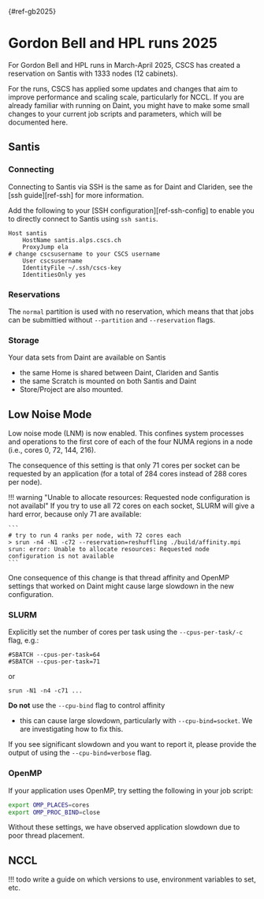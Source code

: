 [](){#ref-gb2025}
# Gordon Bell and HPL runs 2025

For Gordon Bell and HPL runs in March-April 2025, CSCS has created a reservation on Santis with 1333 nodes (12 cabinets).

For the runs, CSCS has applied some updates and changes that aim to improve performance and scaling scale, particularly for NCCL.
If you are already familiar with running on Daint, you might have to make some small changes to your current job scripts and parameters, which will be documented here.

## Santis

### Connecting

Connecting to Santis via SSH is the same as for Daint and Clariden, see the [ssh guide][ref-ssh] for more information.

Add the following to your [SSH configuration][ref-ssh-config] to enable you to directly connect to Santis using `ssh santis`.
```
Host santis
    HostName santis.alps.cscs.ch
    ProxyJump ela
# change cscsusername to your CSCS username
    User cscsusername
    IdentityFile ~/.ssh/cscs-key
    IdentitiesOnly yes
```

### Reservations

The `normal` partition is used with no reservation, which means that that jobs can be submittied without `--partition` and `--reservation` flags.

### Storage

Your data sets from Daint are available on Santis

* the same Home is shared between Daint, Clariden and Santis
* the same Scratch is mounted on both Santis and Daint
* Store/Project are also mounted.

## Low Noise Mode

Low noise mode (LNM) is now enabled.
This confines system processes and operations to the first core of each of the four NUMA regions in a node (i.e., cores 0, 72, 144, 216).

The consequence of this setting is that only 71 cores per socket can be requested by an application (for a total of 284 cores instead of 288 cores per node).

!!! warning "Unable to allocate resources: Requested node configuration is not availabl"
    If you try to use all 72 cores on each socket, SLURM will give a hard error, because only 71 are available:

    ```
    # try to run 4 ranks per node, with 72 cores each
    > srun -n4 -N1 -c72 --reservation=reshuffling ./build/affinity.mpi
    srun: error: Unable to allocate resources: Requested node configuration is not available
    ```

One consequence of this change is that thread affinity and OpenMP settings that worked on Daint might cause large slowdown in the new configuration.

### SLURM

Explicitly set the number of cores per task using the `--cpus-per-task/-c` flag, e.g.:
```
#SBATCH --cpus-per-task=64
#SBATCH --cpus-per-task=71
```
or
```
srun -N1 -n4 -c71 ...
```

**Do not** use the `--cpu-bind` flag to control affinity

* this can cause large slowdown, particularly with `--cpu-bind=socket`. We are investigating how to fix this.

If you see significant slowdown and you want to report it, please provide the output of using the `--cpu-bind=verbose` flag.

### OpenMP

If your application uses OpenMP, try setting the following in your job script:

```bash
export OMP_PLACES=cores
export OMP_PROC_BIND=close
```

Without these settings, we have observed application slowdown due to poor thread placement.

## NCCL

!!! todo
    write a guide on which versions to use, environment variables to set, etc.
